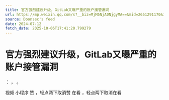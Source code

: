 ```yaml
---
title: 官方强烈建议升级，GitLab又曝严重的账户接管漏洞
url: https://mp.weixin.qq.com/s?__biz=MjM5NjA0NjgyMA==&mid=2651291170&idx=1&sn=491166d10256b42f2cfe9c3223860b31
source: Doonsec's feed
date: 2024-07-12
fetch_date: 2025-10-06T17:41:20.799279
---
```


# 官方强烈建议升级，GitLab又曝严重的账户接管漏洞

：
，
。

视频
小程序
赞
，轻点两下取消赞
在看
，轻点两下取消在看